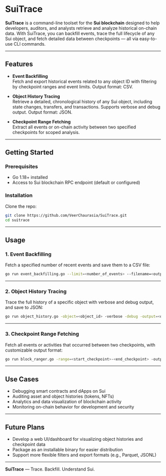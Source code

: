
# SuiTrace

**SuiTrace** is a command-line toolset for the **Sui blockchain** designed to help developers, auditors, and analysts retrieve and analyze historical on-chain data. With SuiTrace, you can backfill events, trace the full lifecycle of any Sui object, and fetch detailed data between checkpoints — all via easy-to-use CLI commands.

---

## Features

- **Event Backfilling**  
  Fetch and export historical events related to any object ID with filtering by checkpoint ranges and event limits. Output format: CSV.

- **Object History Tracing**  
  Retrieve a detailed, chronological history of any Sui object, including state changes, transfers, and transactions. Supports verbose and debug output. Output format: JSON.

- **Checkpoint Range Fetching**  
  Extract all events or on-chain activity between two specified checkpoints for scoped analysis.

---

## Getting Started

### Prerequisites

- Go 1.18+ installed  
- Access to Sui blockchain RPC endpoint (default or configured)

### Installation

Clone the repo:

```bash
git clone https://github.com/VeerChaurasia/SuiTrace.git
cd suitrace
```

---

## Usage

### 1. Event Backfilling

Fetch a specified number of recent events and save them to a CSV file:

```bash
go run event_backfilling.go --limit=<number_of_events> --filename=<output_filename>.csv
```
---

### 2. Object History Tracing

Trace the full history of a specific object with verbose and debug output, and save to JSON:

```bash
go run object_history.go -object=<object_id> -verbose -debug -output=<output_filename>.json
```

---

### 3. Checkpoint Range Fetching

Fetch all events or activities that occurred between two checkpoints, with customizable output format:

```bash
go run block_ranger.go -range=<start_checkpoint>-<end_checkpoint> -output=<output_filename> -format=<json|csv>
```

---

## Use Cases

- Debugging smart contracts and dApps on Sui  
- Auditing asset and object histories (tokens, NFTs)  
- Analytics and data visualization of blockchain activity  
- Monitoring on-chain behavior for development and security

---

## Future Plans
- Develop a web UI/dashboard for visualizing object histories and checkpoint data  
- Package as an installable binary for easier distribution  
- Support more flexible filters and export formats (e.g., Parquet, JSONL)

---

**SuiTrace** — Trace. Backfill. Understand Sui.
